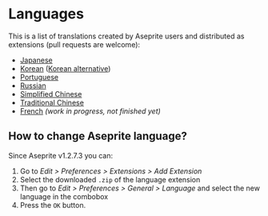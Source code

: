 # Languages

This is a list of translations created by Aseprite users and
distributed as extensions (pull requests are welcome):

* [Japanese](http://wikiwiki.jp/aseprite/?%C6%FC%CB%DC%B8%EC%B2%BD%A5%D5%A5%A1%A5%A4%A5%EB%A4%CE%A5%C0%A5%A6%A5%F3%A5%ED%A1%BC%A5%C9)
* [Korean](https://imbada.github.io/Aseprite-Korean/) ([Korean alternative](http://eternalworld.tistory.com/531))
* [Portuguese](https://inky1003.rf.gd/aseprite-ptbr/)
* [Russian](https://github.com/xMrVizzy/Aseprite-Russian)
* [Simplified Chinese](https://steamcommunity.com/sharedfiles/filedetails/?id=1333477949)
* [Traditional Chinese](https://github.com/chongx1an/aseprite-TraditionalChineseExtension)
* [French](https://github.com/farvardin/aseprite_french) _(work in progress, not finished yet)_

## How to change Aseprite language?

Since Aseprite v1.2.7.3 you can:

1. Go to *Edit > Preferences > Extensions > Add Extension*
2. Select the downloaded `.zip` of the language extension
3. Then go to *Edit > Preferences > General > Language* and select the
   new language in the combobox
4. Press the `OK` button.
